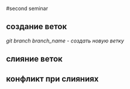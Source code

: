 #second seminar

## создание веток
*git branch branch_name - создать новую ветку*
## слияние веток 

## конфликт при слияниях
